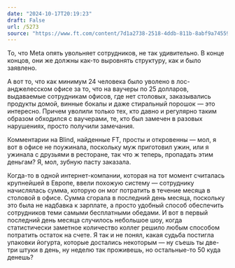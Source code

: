 ```yaml
---
date: "2024-10-17T20:19:23"
draft: False
url: /5273
source: "https://www.ft.com/content/7d1a2738-2518-4ddb-811b-8abf9a745590"
---
```


То, что Meta опять увольняет сотрудников, не так удивительно. В конце концов, они же должны как-то выровнять структуру, как и было заявлено.

А вот то, что как минимум 24 человека было уволено в лос-анджелесском офисе за то, что на ваучеры по 25 долларов, выдаваемые сотрудникам офисов, где нет столовых, заказывались продукты домой, винные бокалы и даже стиральный порошок — это интересно. Причем уволили только тех, кто давно и регулярно таким образом обходился с ваучерами, те, кто был замечен в разовых нарушениях, просто получили замечания. 

Комментарии на Blind, найденные FT, просты и откровенны — мол, я вот в офисе не поужинала, поскольку муж приготовил ужин, или я ужинала с друзьями в ресторане, так что ж теперь, пропадать этим деньгам? Я, мол, зубную пасту заказала.

Когда-то в одной интернет-компании, которая на тот момент считалась крупнейшей в Европе, ввели похожую систему — сотруднику начислялась сумма, которую он мог потратить в течение месяца в столовой в офисе. Сумма сгорала в последний день месяца, поскольку это была не надбавка к зарплате, а просто удобный способ обеспечить сотрудников теми самыми бесплатными обедами. И вот в первый последний день месяца случилось небольшое шоу, когда статистически заметное количество коллег решило любым способом потратить остаток на счете. Я так и не понял, какая судьба постигла упаковки йогурта, которые достались некоторым — ну съешь ты две-три штуки в день, ну неделю так проживешь, но остальные-то 50 куда денешь?
